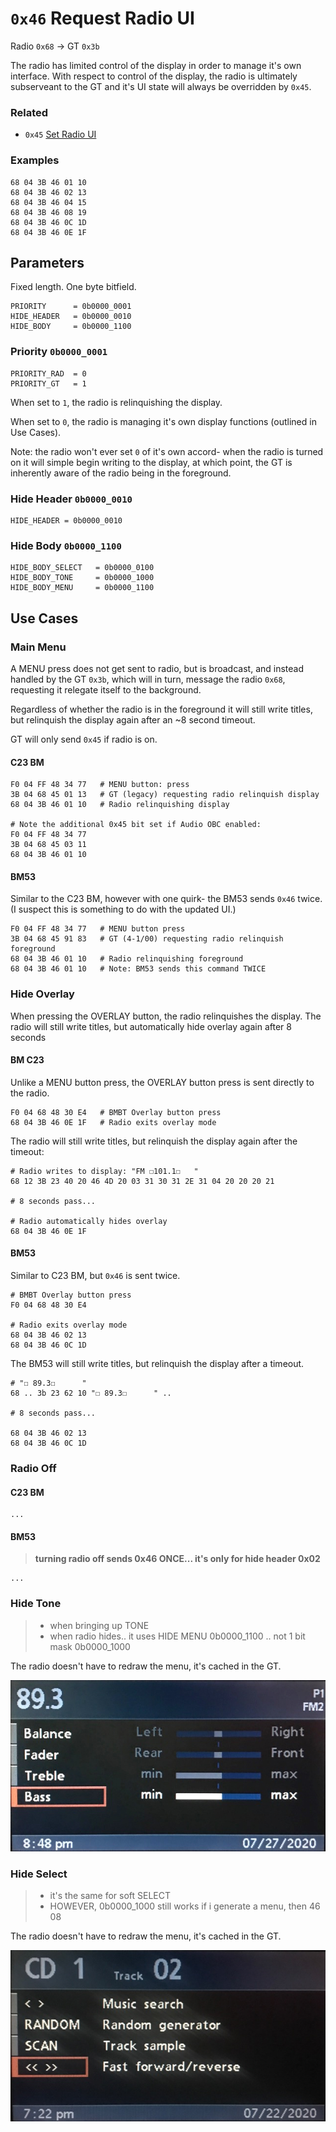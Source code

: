 # `0x46` Request Radio UI

Radio `0x68` → GT `0x3b`

The radio has limited control of the display in order to manage it's own interface. With respect to control of the display, the radio is ultimately subserveant to the GT and it's UI state will always be overridden by `0x45`.

### Related

- `0x45` [Set Radio UI](../gt/45.md)

### Examples

    68 04 3B 46 01 10
    68 04 3B 46 02 13
    68 04 3B 46 04 15
    68 04 3B 46 08 19
    68 04 3B 46 0C 1D
    68 04 3B 46 0E 1F

## Parameters

Fixed length. One byte bitfield.

    PRIORITY      = 0b0000_0001
    HIDE_HEADER   = 0b0000_0010
    HIDE_BODY     = 0b0000_1100

### Priority `0b0000_0001`
    
    PRIORITY_RAD  = 0
    PRIORITY_GT   = 1

When set to `1`, the radio is relinquishing the display.

When set to `0`, the radio is managing it's own display functions (outlined in Use Cases).

Note: the radio won't ever set `0` of it's own accord- when the radio is turned on it will simple begin writing to the display, at which point, the GT is inherently aware of the radio being in the foreground.

### Hide Header `0b0000_0010`

    HIDE_HEADER = 0b0000_0010

### Hide Body `0b0000_1100`

    HIDE_BODY_SELECT   = 0b0000_0100
    HIDE_BODY_TONE     = 0b0000_1000
    HIDE_BODY_MENU     = 0b0000_1100

## Use Cases

### Main Menu

A MENU press does not get sent to radio, but is broadcast, and instead handled by the GT `0x3b`, which will in turn, message the radio `0x68`, requesting it relegate itself to the background.

Regardless of whether the radio is in the foreground it will still write titles, but relinquish the display again after an ~8 second timeout.

GT will only send `0x45` if radio is on.

#### C23 BM
    
    F0 04 FF 48 34 77   # MENU button: press
    3B 04 68 45 01 13   # GT (legacy) requesting radio relinquish display
    68 04 3B 46 01 10   # Radio relinquishing display
    
    # Note the additional 0x45 bit set if Audio OBC enabled:
    F0 04 FF 48 34 77
    3B 04 68 45 03 11
    68 04 3B 46 01 10

#### BM53

Similar to the C23 BM, however with one quirk- the BM53 sends `0x46` twice. (I suspect this is something to do with the updated UI.)

    F0 04 FF 48 34 77   # MENU button press
    3B 04 68 45 91 83   # GT (4-1/00) requesting radio relinquish foreground
    68 04 3B 46 01 10   # Radio relinquishing foreground
    68 04 3B 46 01 10   # Note: BM53 sends this command TWICE

### Hide Overlay

When pressing the OVERLAY button, the radio relinquishes the display. The radio will still write titles, but automatically hide overlay again after 8 seconds

#### BM C23

Unlike a MENU button press, the OVERLAY button press is sent directly to the radio.
    
    F0 04 68 48 30 E4   # BMBT Overlay button press
    68 04 3B 46 0E 1F   # Radio exits overlay mode

The radio will still write titles, but relinquish the display again after the timeout:

    # Radio writes to display: "FM ☐101.1☐   "
    68 12 3B 23 40 20 46 4D 20 03 31 30 31 2E 31 04 20 20 20 21
    
    # 8 seconds pass...
    
    # Radio automatically hides overlay
    68 04 3B 46 0E 1F

#### BM53

Similar to C23 BM, but `0x46` is sent twice.

    # BMBT Overlay button press
    F0 04 68 48 30 E4

    # Radio exits overlay mode
    68 04 3B 46 02 13
    68 04 3B 46 0C 1D
    
The BM53 will still write titles, but relinquish the display after a timeout.

    # "☐ 89.3☐      "
    68 .. 3b 23 62 10 "☐ 89.3☐      " ..
    
    # 8 seconds pass...
    
    68 04 3B 46 02 13
    68 04 3B 46 0C 1D

### Radio Off

#### C23 BM

    ...

#### BM53

> **turning radio off sends 0x46 ONCE... it's only for hide header 0x02**

    ...

### Hide Tone

> - when bringing up TONE
> - when radio hides.. it uses HIDE MENU 0b0000_1100 .. not 1 bit mask 0b0000_1000

The radio doesn't have to redraw the menu, it's cached in the GT.

![Hide Tone](37/neutral.jpg)

### Hide Select

> - it's the same for soft SELECT
> - HOWEVER, 0b0000_1000 still works if i generate a menu, then 46 08

The radio doesn't have to redraw the menu, it's cached in the GT.

![Hide Select](37/c23_cdc.jpg)